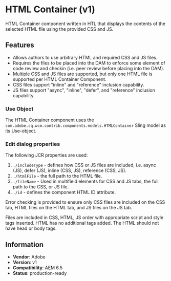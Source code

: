 <!--
Copyright 2021 Adobe

Licensed under the Apache License, Version 2.0 (the "License");
you may not use this file except in compliance with the License.
You may obtain a copy of the License at

    http://www.apache.org/licenses/LICENSE-2.0

Unless required by applicable law or agreed to in writing, software
distributed under the License is distributed on an "AS IS" BASIS,
WITHOUT WARRANTIES OR CONDITIONS OF ANY KIND, either express or implied.
See the License for the specific language governing permissions and
limitations under the License.
-->

HTML Container (v1)
====
HTML Container component written in HTL that displays the contents of the selected HTML file using the provided CSS and JS.

## Features
* Allows authors to use arbitrary HTML and required CSS and JS files.
* Requires the files to be placed into the DAM to enforce some element of code review and checkin (i.e. peer review before placing into the DAM).
* Multiple CSS and JS files are supported, but only one HTML file is supported per HTML Container Component.
* CSS files support "inline" and "reference" inclusion capability.
* JS files support "async", "inline", "defer", and "reference" inclusion capability.

### Use Object
The HTML Container component uses the `com.adobe.cq.wcm.contrib.components.models.HTMLContainer` Sling model as its Use-object.

### Edit dialog properties
The following JCR properties are used:

1. `./includeType` - defines how CSS or JS files are included, i.e. async (JS), defer (JS), inline (CSS, JS), reference (CSS, JS).
2. `./htmlFile` - the full path to the HTML file.
3. `./fileName` - Used in multifield elements for CSS and JS tabs, the full path to the CSS, or JS file.
4. `./id` - defines the component HTML ID attribute.

Error checking is provided to ensure only CSS files are included on the CSS tab, HTML files on the HTML tab, and JS files on the JS tab.

Files are included in CSS, HTML, JS order with appropriate script and style tags inserted.  HTML has no additional tags added.  The HTML should not have head or body tags.


## Information
* **Vendor**: Adobe
* **Version**: v1
* **Compatibility**: AEM 6.5
* **Status**: production-ready
